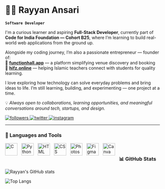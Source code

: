 # 🏄‍♂️ Rayyan Ansari

**`Software Developer`**

I'm a curious learner and aspiring **Full-Stack Developer**, currently part of **Code for India Foundation — Cohort B25**, where I’m learning to build real-world web applications from the ground up.  

Alongside my coding journey, I’m also a passionate entrepreneur — founder of:  
🚀 [**functionhall.app**](https://functionhall.app) — a platform simplifying venue discovery and booking  
📘 [**hifz.online**](https://hifz.online) — helping Islamic teachers connect with students for quality learning.  

I love exploring how technology can solve everyday problems and bring ideas to life. I’m still learning, building, and experimenting — one project at a time.  

💡 *Always open to collaborations, learning opportunities, and meaningful conversations around tech, startups, and design.*  

  <p align="left">
  <a href="https://github.com/rayyanansari17">
    <img alt="followers" title="Follow me on GitHub" src="https://custom-icon-badges.demolab.com/github/followers/rayyanansari17?color=236ad3&labelColor=1155ba&style=for-the-badge&logo=github&label=Follow&logoColor=white"/>
  </a>
  
  <a href="https://twitter.com/rayyanansari_17">
    <img alt="twitter" title="Follow me on Twitter" src="https://custom-icon-badges.demolab.com/badge/Twitter-1DA1F2?style=for-the-badge&logo=twitter&logoColor=white"/>
  </a>
  <a href="https://instagram.com/rayyan.ansari.17">
    <img alt="instagram" title="Follow me on Instagram" src="https://custom-icon-badges.demolab.com/badge/Instagram-E4405F?style=for-the-badge&logo=instagram&logoColor=white"/>
  </a>
</p>

---

### 🧰 Languages and Tools

<img align="left" alt="C" width="40px" style="padding-right:10px;" src="https://cdn.jsdelivr.net/gh/devicons/devicon/icons/c/c-original.svg" />
<img align="left" alt="Python" width="40px" style="padding-right:10px;" src="https://cdn.jsdelivr.net/gh/devicons/devicon/icons/python/python-original.svg" />
<img align="left" alt="HTML" width="40px" style="padding-right:10px;" src="https://cdn.jsdelivr.net/gh/devicons/devicon/icons/html5/html5-original.svg" />
<img align="left" alt="CSS" width="40px" style="padding-right:10px;" src="https://cdn.jsdelivr.net/gh/devicons/devicon/icons/css3/css3-original.svg" />
<img align="left" alt="Photoshop" width="40px" style="padding-right:10px;" src="https://cdn.jsdelivr.net/gh/devicons/devicon/icons/photoshop/photoshop-plain.svg" />
<img align="left" alt="Figma" width="40px" style="padding-right:10px;" src="https://cdn.jsdelivr.net/gh/devicons/devicon/icons/figma/figma-original.svg" />
<img align="left" alt="Canva" width="40px" style="padding-right:10px;" src="https://cdn.jsdelivr.net/gh/devicons/devicon/icons/canva/canva-original.svg" />

<br />


### 📊 GitHub Stats  

![Rayyan's GitHub stats](https://github-readme-stats.vercel.app/api?username=rayyanansari17&show_icons=true&theme=gruvbox)

![Top Langs](https://github-readme-stats.vercel.app/api/top-langs/?username=rayyanansari17&layout=compact&theme=gruvbox)